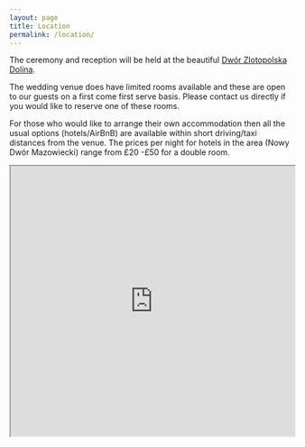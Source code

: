 ```yaml
---
layout: page
title: Location
permalink: /location/
---
```


The ceremony and reception will be held at the beautiful [Dwór Zlotopolska Dolina](http://www.zlotopolskadolina.pl).

The wedding venue does have limited rooms available and these are open to our
guests on a first come first serve basis.
Please contact us directly if you would like to reserve one of these rooms.

For those who would like to arrange their own accommodation then all the usual
options (hotels/AirBnB) are available within short driving/taxi distances from
the venue. The prices per night for hotels in the area (Nowy Dwór Mazowiecki)
range from £20 -£50 for a double room.


<iframe src="https://www.google.com/maps/d/embed?mid=1jxKLWJsVVNZD6UmFgN2viMcV31M&hl=en" width="100%" height="480"></iframe>